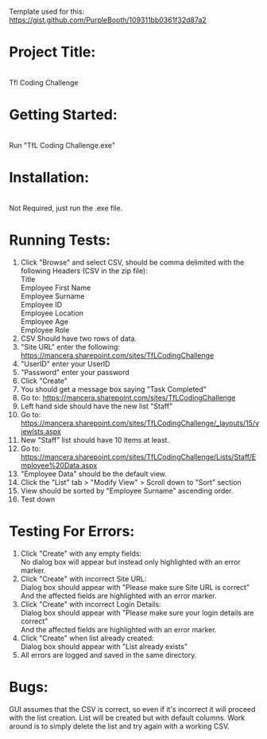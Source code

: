Template used for this: https://gist.github.com/PurpleBooth/109311bb0361f32d87a2

# Project Title: #
<br />Tfl Coding Challenge

# Getting Started: #
<br />Run "TfL Coding Challenge.exe"

# Installation: #
<br />Not Required, just run the .exe file.

# Running Tests: #
1. Click "Browse" and select CSV, should be comma delimited with the following Headers (CSV in the zip file):<br />
Title<br />
Employee First Name<br />
Employee Surname<br />
Employee ID<br />
Employee Location<br />
Employee Age<br />
Employee Role<br />
2. CSV Should have two rows of data.
3. "Site URL" enter the following: https://mancera.sharepoint.com/sites/TfLCodingChallenge
4. "UserID" enter your UserID
5. "Password" enter your password
6. Click "Create"
7. You should get a message box saying "Task Completed"
8. Go to: https://mancera.sharepoint.com/sites/TfLCodingChallenge
9. Left hand side should have the new list "Staff"
10. Go to: https://mancera.sharepoint.com/sites/TfLCodingChallenge/_layouts/15/viewlsts.aspx
11. New "Staff" list should have 10 items at least.
12. Go to: https://mancera.sharepoint.com/sites/TfLCodingChallenge/Lists/Staff/Employee%20Data.aspx
13. "Employee Data" should be the default view.
14. Click the "List" tab > "Modify View" > Scroll down to "Sort" section
15. View should be sorted by "Employee Surname" ascending order.
16. Test down

# Testing For Errors: #
1. Click "Create" with any empty fields:<br />
No dialog box will appear but instead only highlighted with an error marker.
2. Click "Create" with incorrect Site URL:<br />
Dialog box should appear with "Please make sure Site URL is correct"<br />
And the affected fields are highlighted with an error marker.<br />
3. Click "Create" with incorrect Login Details:<br />
Dialog box should appear with "Please make sure your login details are correct"<br />
And the affected fields are highlighted with an error marker.<br />
4. Click "Create" when list already created:<br />
Dialog box should appear with "List already exists"<br />
5. All errors are logged and saved in the same directory.<br />

# Bugs: #
GUI assumes that the CSV is correct, so even if it's incorrect it will proceed with the list creation.
List will be created but with default columns.
Work around is to simply delete the list and try again with a working CSV.

